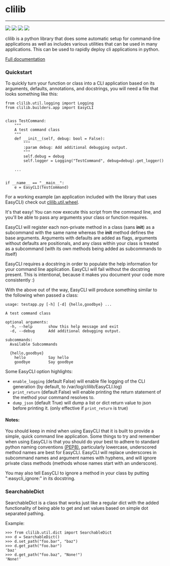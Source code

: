 # clilib
---
![](https://img.shields.io/pypi/v/clilib) 
![](https://img.shields.io/pypi/pyversions/clilib) 
![](http://img.shields.io/pypi/l/clilib) 
![](https://github.com/gageleblanc/clilib/actions/workflows/build-publish.yml/badge.svg?branch=master)

clilib is a python library that does some automatic setup for command-line applications as well as includes various 
utilities that can be used in many applications. This can be used to rapidly deploy cli applications in python.

[Full documentation](https://clilib.symnet.io)

### Quickstart

To quickly turn your function or class into a CLI application based on its arguments, defaults, annotations, and docstrings,
you will need a file that looks something like this:
```
from clilib.util.logging import Logging
from clilib.builders.app import EasyCLI


class TestCommand:
    """
    A test command class
    """
    def __init__(self, debug: bool = False):
        """
        :param debug: Add additional debugging output.
        """
        self.debug = debug
        self.logger = Logging("TestCommand", debug=debug).get_logger()

    ...


if __name__ == "__main__":
    e = EasyCLI(TestCommand)
```

For a working example (an application included with the library that uses EasyCLI) check out [clilib.util.wheel](https://github.com/gageleblanc/clilib/blob/master/clilib/util/wheel.py).

It's that easy! You can now execute this script from the command line, and you'll be able to pass any arguments your class
or function requires. 

EasyCLI will register each non-private method in a class (sans __init__) as a subcommand with the same name whereas the __init__ method defines
the base arguments. Arguments with defaults are added as flags, arguments without defaults are positionals, and any class
within your class is treated as a subcommand (with its own methods being added as subcommands to itself)

EasyCLI requires a docstring in order to populate the help information for your command line application. EasyCLI will fail
without the docstring present. This is intentional, because it makes you document your code more consistently :)

With the above out of the way, EasyCLI will produce something similar to the following when passed a class:
```
usage: testapp.py [-h] [-d] {hello,goodbye} ...

A test command class

optional arguments:
  -h, --help       show this help message and exit
  -d, --debug      Add additional debugging output.

subcommands:
  Available Subcommands

  {hello,goodbye}
    hello          Say hello
    goodbye        Say goodbye
```

Some EasyCLI option highlights:
* `enable_logging` (default False) will enable file logging of the CLI generation (by default, to /var/log/clilib/EasyCLI.log)
* `print_return` (default False) will enable printing the return statement of the method your command resolves to.
* `dump_json` (default True) will dump a list or dict return value to json before printing it. (only effective if `print_return` is true)

#### Notes:
You should keep in mind when using EasyCLI that it is built to provide a simple, quick command line application. Some things
to try and remember when using EasyCLI is that you should do your best to adhere to standard python naming conventions [(PEP8),](https://www.python.org/dev/peps/pep-0008/#naming-conventions)
particularly lowercase, underscored method names are best for EasyCLI. EasyCLI will replace underscores in subcommand names
and argument names with hyphens, and will ignore private class methods (methods whose names start with an underscore). 

You may also tell EasyCLI to ignore a method in your class by putting ":easycli_ignore:" in its docstring.

### SearchableDict

SearchableDict is a class that works just like a regular dict with the added functionality of being able to get and set 
values based on simple dot separated pathing.

Example:
```
>>> from clilib.util.dict import SearchableDict
>>> d = SearchableDict()
>>> d.set_path("foo.bar", "baz")
>>> d.get_path("foo.bar")
'baz'
>>> d.get_path("foo.baz", "None!")
'None!'
```